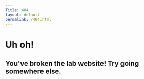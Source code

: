 ```yaml
---
Title: 404
layout: default
permalink: /404.html
---
```


# Uh oh!
## You've broken the lab website! Try going somewhere else.